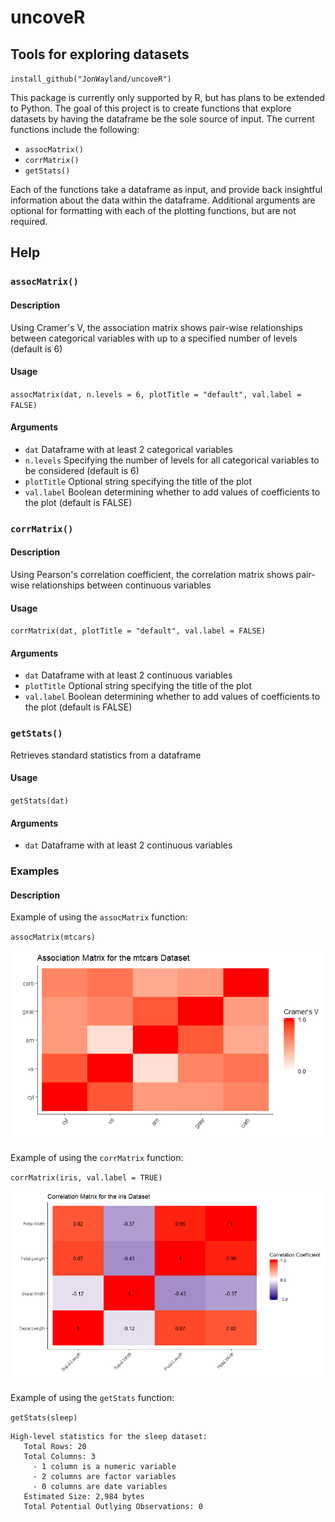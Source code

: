 # uncoveR
## Tools for exploring datasets

`install_github("JonWayland/uncoveR")`

This package is currently only supported by R, but has plans to be extended to Python. The goal of this project is to create functions that explore datasets by having the dataframe be the sole source of input. The current functions include the following:
* `assocMatrix()`
* `corrMatrix()`
* `getStats()`

Each of the functions take a dataframe as input, and provide back insightful information about the data within the dataframe. Additional arguments are optional for formatting with each of the plotting functions, but are not required.

## Help

### `assocMatrix()`
#### Description
Using Cramer's V, the association matrix shows pair-wise relationships between categorical variables with up to a specified number of levels (default is 6)
#### Usage
`assocMatrix(dat, n.levels = 6, plotTitle = "default", val.label = FALSE)`
#### Arguments

* `dat` Dataframe with at least 2 categorical variables
* `n.levels` Specifying the number of levels for all categorical variables to be considered (default is 6)
* `plotTitle` Optional string specifying the title of the plot
* `val.label` Boolean determining whether to add values of coefficients to the plot (default is FALSE)

### `corrMatrix()`
#### Description
Using Pearson's correlation coefficient, the correlation matrix shows pair-wise relationships between continuous variables

#### Usage
`corrMatrix(dat, plotTitle = "default", val.label = FALSE)`
#### Arguments

* `dat` Dataframe with at least 2 continuous variables
* `plotTitle` Optional string specifying the title of the plot
* `val.label` Boolean determining whether to add values of coefficients to the plot (default is FALSE)

### `getStats()`
Retrieves standard statistics from a dataframe

#### Usage
`getStats(dat)`
#### Arguments

* `dat` Dataframe with at least 2 continuous variables

### Examples
#### Description
Example of using the `assocMatrix` function:

`assocMatrix(mtcars)`

![Association Matrix](/images/Association%20Matrix%20mtcars.png)

Example of using the `corrMatrix` function:

`corrMatrix(iris, val.label = TRUE)`

![Correlation Matrix](/images/Correlation%20Matrix%20iris.png)

Example of using the `getStats` function:

`getStats(sleep)`
```
High-level statistics for the sleep dataset:
   Total Rows: 20
   Total Columns: 3
     - 1 column is a numeric variable
     - 2 columns are factor variables
     - 0 columns are date variables
   Estimated Size: 2,984 bytes
   Total Potential Outlying Observations: 0
```
